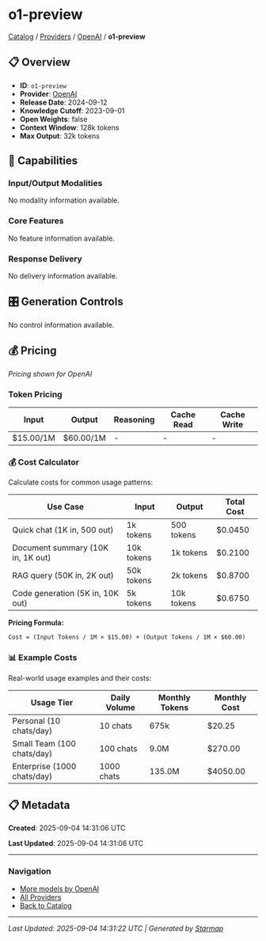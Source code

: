 # o1-preview
  
[Catalog](../../../..) / [Providers](../../..) / [OpenAI](../..) / **o1-preview**


## 📋 Overview
  
- **ID**: `o1-preview`
- **Provider**: [OpenAI](../)
- **Release Date**: 2024-09-12
- **Knowledge Cutoff**: 2023-09-01
- **Open Weights**: false
- **Context Window**: 128k tokens
- **Max Output**: 32k tokens
  
## 🎯 Capabilities
  
### Input/Output Modalities
  
No modality information available.
  
### Core Features
  
No feature information available.
  
### Response Delivery
  
No delivery information available.
  
## 🎛️ Generation Controls
  
No control information available.
  
## 💰 Pricing
  
*Pricing shown for OpenAI*
  
  
### Token Pricing
  
| Input | Output | Reasoning | Cache Read | Cache Write |
|---------|---------|---------|---------|---------|
| $15.00/1M | $60.00/1M | - | - | - |

  
### 💰 Cost Calculator
  
Calculate costs for common usage patterns:
  
  
| Use Case | Input | Output | Total Cost |
|---------|---------|---------|---------|
| Quick chat (1K in, 500 out) | 1k tokens | 500 tokens | $0.0450 |
| Document summary (10K in, 1K out) | 10k tokens | 1k tokens | $0.2100 |
| RAG query (50K in, 2K out) | 50k tokens | 2k tokens | $0.8700 |
| Code generation (5K in, 10K out) | 5k tokens | 10k tokens | $0.6750 |

  
**Pricing Formula:**
  
```
Cost = (Input Tokens / 1M × $15.00) + (Output Tokens / 1M × $60.00)
```
  
### 📊 Example Costs
  
Real-world usage examples and their costs:
  
  
| Usage Tier | Daily Volume | Monthly Tokens | Monthly Cost |
|---------|---------|---------|---------|
| Personal (10 chats/day) | 10 chats | 675k | $20.25 |
| Small Team (100 chats/day) | 100 chats | 9.0M | $270.00 |
| Enterprise (1000 chats/day) | 1000 chats | 135.0M | $4050.00 |

  
## 📋 Metadata
  
**Created**: 2025-09-04 14:31:06 UTC
  
**Last Updated**: 2025-09-04 14:31:06 UTC
  
  
---
  
  
### Navigation

- [More models by OpenAI](../)
- [All Providers](../../../../providers)
- [Back to Catalog](../../../..)


---
_Last Updated: 2025-09-04 14:31:22 UTC | Generated by [Starmap](https://github.com/agentstation/starmap)_
